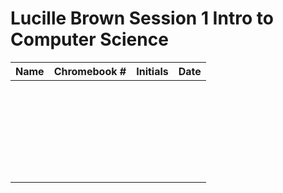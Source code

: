 # Lucille Brown Session 1 Intro to Computer Science  


| Name         | Chromebook #     | Initials     |     Date     |
|--------------|------------------|--------------|--------------|
|              |                  |              |              |
|              |                  |              |              |
|              |                  |              |              |
|              |                  |              |              |
|              |                  |              |              |
|              |                  |              |              |
|              |                  |              |              |
|              |                  |              |              |
|              |                  |              |              |
|              |                  |              |              |
|              |                  |              |              |
|              |                  |              |              |
|              |                  |              |              |
|              |                  |              |              |
|              |                  |              |              |
|              |                  |              |              |
|              |                  |              |              |
|              |                  |              |              |
|              |                  |              |              |
|              |                  |              |              |
|              |                  |              |              |
|              |                  |              |              |
|              |                  |              |              |
|              |                  |              |              |
|              |                  |              |              |
|              |                  |              |              |
|              |                  |              |              |
